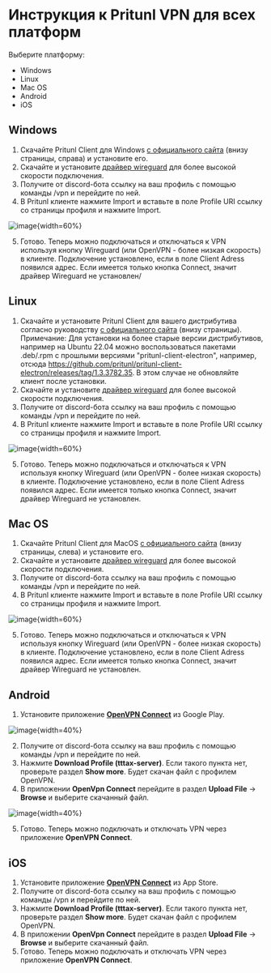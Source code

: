 # Инструкция к Pritunl VPN для всех платформ
Выберите платформу:
- Windows
- Linux
- Mac OS
- Android
- iOS

## Windows
1. Скачайте Pritunl Client для Windows [с официального сайта](https://client.pritunl.com/) (внизу страницы, справа) и установите его.
2. Скачайте и установите [драйвер wireguard](https://www.wireguard.com/install/) для более высокой скорости подключения.
3. Получите от discord-бота ссылку на ваш профиль с помощью команды /vpn и перейдите по ней.
4. В Pritunl клиенте нажмите Import и вставьте в поле Profile URI ссылку со страницы профиля и нажмите Import.

![image](uploads/82844ec692a61ee05db9478dd547b611/image.png){width=60%}

5. Готово. Теперь можно подключаться и отключаться к VPN используя кнопку Wireguard (или OpenVPN - более низкая скорость) в клиенте. Подключение установлено, если в поле Client Adress появился адрес. Если имеется только кнопка Connect, значит драйвер Wireguard не установлен/

## Linux
1. Скачайте и установите Pritunl Client для вашего дистрибутива согласно руководству [с официального сайта](https://client.pritunl.com/) (внизу страницы).
Примечание: Для установки на более старые версии дистрибутивов, например на Ubuntu 22.04 можно воспользоваться пакетами .deb/.rpm с прошлыми версиями "pritunl-client-electron", например, отсюда https://github.com/pritunl/pritunl-client-electron/releases/tag/1.3.3782.35. В этом случае не обновляйте клиент после установки.
2. Скачайте и установите [драйвер wireguard](https://www.wireguard.com/install/) для более высокой скорости подключения.
3. Получите от discord-бота ссылку на ваш профиль с помощью команды /vpn и перейдите по ней.
4. В Pritunl клиенте нажмите Import и вставьте в поле Profile URI ссылку со страницы профиля и нажмите Import.

![image](uploads/82844ec692a61ee05db9478dd547b611/image.png){width=60%} 

5. Готово. Теперь можно подключаться и отключаться к VPN используя кнопку Wireguard (или OpenVPN - более низкая скорость) в клиенте. Подключение установлено, если в поле Client Adress появился адрес. Если имеется только кнопка Connect, значит драйвер Wireguard не установлен.

## Mac OS
1. Скачайте Pritunl Client для MacOS [с официального сайта](https://client.pritunl.com/) (внизу страницы, слева) и установите его.
2. Скачайте и установите [драйвер wireguard](https://www.wireguard.com/install/) для более высокой скорости подключения.
3. Получите от discord-бота ссылку на ваш профиль с помощью команды /vpn и перейдите по ней.
4. В Pritunl клиенте нажмите Import и вставьте в поле Profile URI ссылку со страницы профиля и нажмите Import.

![image](uploads/82844ec692a61ee05db9478dd547b611/image.png){width=60%} 

5. Готово. Теперь можно подключаться и отключаться к VPN используя кнопку Wireguard (или OpenVPN - более низкая скорость) в клиенте. Подключение установлено, если в поле Client Adress появился адрес. Если имеется только кнопка Connect, значит драйвер Wireguard не установлен.

## Android
1. Установите приложение [**OpenVPN Connect**](https://play.google.com/store/apps/details?id=net.openvpn.openvpn) из Google Play.

![image](uploads/ccf7d44e18465c6f43acabd336cd1a3d/image.png){width=40%}

2. Получите от discord-бота ссылку на ваш профиль с помощью команды /vpn и перейдите по ней.
3. Нажмите **Download Profile (tttax-server)**. Если такого пункта нет, проверьте раздел **Show more**. Будет скачан файл с профилем OpenVPN.
4. В приложении **OpenVpn Connect** перейдите в раздел **Upload File** -> **Browse** и выберите скачанный файл.
 
![image](uploads/7962abaa744cd5dccffd9e2496aee909/image.png){width=40%}

5. Готово. Теперь можно подключать и отключать VPN через приложение **OpenVPN Connect**.

## iOS
1. Установите приложение [**OpenVPN Connect**](https://apps.apple.com/app/id590379981) из App Store.
2. Получите от discord-бота ссылку на ваш профиль с помощью команды /vpn и перейдите по ней.
3. Нажмите **Download Profile (tttax-server)**. Если такого пункта нет, проверьте раздел **Show more**. Будет скачан файл с профилем OpenVPN.
4. В приложении **OpenVpn Connect** перейдите в раздел **Upload File** -> **Browse** и выберите скачанный файл.
5. Готово. Теперь можно подключать и отключать VPN через приложение **OpenVPN Connect**.
